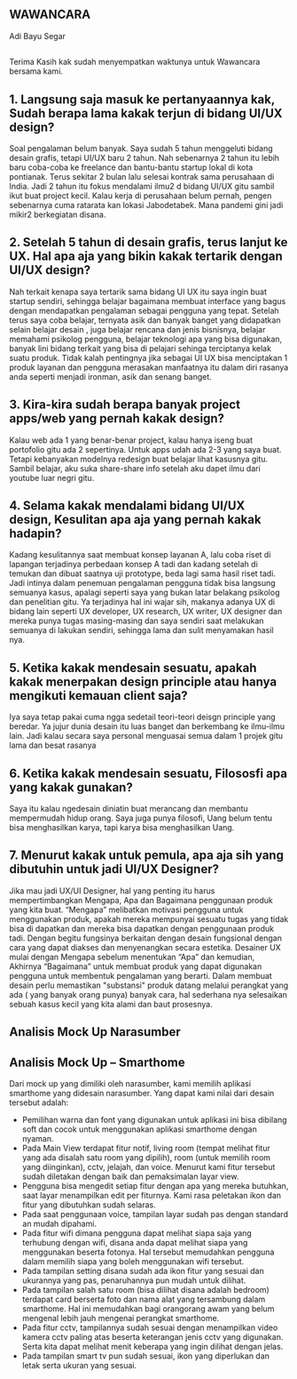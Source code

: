 ## WAWANCARA ##
Adi Bayu Segar
##
Terima Kasih kak sudah menyempatkan waktunya untuk Wawancara bersama kami.

## 1. Langsung saja masuk ke pertanyaannya kak, Sudah berapa lama kakak terjun di bidang UI/UX design? ##
Soal pengalaman belum banyak. Saya sudah 5 tahun menggeluti bidang
desain grafis, tetapi UI/UX baru 2 tahun. Nah sebenarnya 2 tahun itu lebih
baru coba-coba ke freelance dan bantu-bantu startup lokal di kota pontianak.
Terus sekitar 2 bulan lalu selesai kontrak sama perusahaan di India. Jadi 2
tahun itu fokus mendalami ilmu2 d bidang UI/UX gitu sambil ikut buat
project kecil.
Kalau kerja di perusahaan belum pernah, pengen sebenarnya cuma ratarata kan lokasi Jabodetabek. Mana pandemi gini jadi mikir2 berkegiatan
disana.

## 2. Setelah 5 tahun di desain grafis, terus lanjut ke UX. Hal apa aja yang bikin kakak tertarik dengan UI/UX design? ##
Nah terkait kenapa saya tertarik sama bidang UI UX itu saya ingin buat
startup sendiri, sehingga belajar bagaimana membuat interface yang bagus
dengan mendapatkan pengalaman sebagai pengguna yang tepat. Setelah
terus saya coba belajar, ternyata asik dan banyak banget yang didapatkan
selain belajar desain , juga belajar rencana dan jenis bisnisnya, belajar
memahami psikolog pengguna, belajar teknologi apa yang bisa digunakan,
banyak lini bidang terkait yang bisa di pelajari sehinga terciptanya kelak
suatu produk.
Tidak kalah pentingnya jika sebagai UI UX bisa menciptakan 1 produk
layanan dan pengguna merasakan manfaatnya itu dalam diri rasanya anda
seperti menjadi ironman, asik dan senang banget.

## 3. Kira-kira sudah berapa banyak project apps/web yang pernah kakak design? ##
Kalau web ada 1 yang benar-benar project, kalau hanya iseng buat
portofolio gitu ada 2 sepertinya. Untuk apps udah ada 2-3 yang saya buat.
Tetapi kebanyakan modelnya redesign buat belajar lihat kasusnya gitu.
Sambil belajar, aku suka share-share info setelah aku dapet ilmu dari
youtube luar negri gitu.

## 4. Selama kakak mendalami bidang UI/UX design, Kesulitan apa aja yang pernah kakak hadapin? ##
Kadang kesulitannya saat membuat konsep layanan A, lalu coba riset di
lapangan terjadinya perbedaan konsep A tadi dan kadang setelah di
temukan dan dibuat saatnya uji prototype, beda lagi sama hasil riset tadi.
Jadi intinya dalam penemuan pengalaman pengguna tidak bisa langsung
semuanya kasus, apalagi seperti saya yang bukan latar belakang psikolog
dan penelitian gitu.
Ya terjadinya hal ini wajar sih, makanya adanya UX di bidang lain seperti
UX developer, UX research, UX writer, UX designer dan mereka punya
tugas masing-masing dan saya sendiri saat melakukan semuanya di lakukan
sendiri, sehingga lama dan sulit menyamakan hasil nya.

## 5. Ketika kakak mendesain sesuatu, apakah kakak menerpakan design principle atau hanya mengikuti kemauan client saja? ##
Iya saya tetap pakai cuma ngga sedetail teori-teori deisgn principle yang
beredar. Ya jujur dunia desain itu luas banget dan berkembang ke ilmu-ilmu
lain. Jadi kalau secara saya personal menguasai semua dalam 1 projek gitu
lama dan besat rasanya

## 6. Ketika kakak mendesain sesuatu, Filososfi apa yang kakak gunakan? ##
Saya itu kalau ngedesain diniatin buat merancang dan membantu
mempermudah hidup orang. Saya juga punya filosofi, Uang belum tentu bisa
menghasilkan karya, tapi karya bisa menghasilkan Uang.

## 7. Menurut kakak untuk pemula, apa aja sih yang dibutuhin untuk jadi UI/UX Designer? ##
Jika mau jadi UX/UI Designer, hal yang penting itu harus
mempertimbangkan Mengapa, Apa dan Bagaimana penggunaan produk
yang kita buat.
“Mengapa” melibatkan motivasi pengguna untuk menggunakan produk,
apakah mereka mempunyai sesuatu tugas yang tidak bisa di dapatkan dan
mereka bisa dapatkan dengan penggunaan produk tadi. Dengan begitu 
fungsinya berkaitan dengan desain fungsional dengan cara yang dapat
diakses dan menyenangkan secara estetika.
Desainer UX mulai dengan Mengapa sebelum menentukan “Apa” dan
kemudian, Akhirnya “Bagaimana” untuk membuat produk yang dapat
digunakan pengguna untuk membentuk pengalaman yang berarti.
Dalam membuat desain perlu memastikan "substansi" produk datang
melalui perangkat yang ada ( yang banyak orang punya) banyak cara, hal
sederhana nya selesaikan sebuah kasus kecil yang kita alami dan baut
prosesnya.

## Analisis Mock Up Narasumber ##

## Analisis Mock Up – Smarthome ##
Dari mock up yang dimiliki oleh narasumber, kami memilih aplikasi smarthome yang didesain
narasumber. Yang dapat kami nilai dari desain tersebut adalah:
- Pemilihan warna dan font yang digunakan untuk aplikasi ini bisa dibilang soft dan cocok
untuk menggunakan aplikasi smarthome dengan nyaman.
- Pada Main View terdapat fitur notif, living room (tempat melihat fitur yang ada disalah
satu room yang dipilih), room (untuk memilih room yang diinginkan), cctv, jelajah, dan
voice. Menurut kami fitur tersebut sudah diletakan dengan baik dan pemaksimalan layar
view.
- Pengguna bisa mengedit setiap fitur dengan apa yang mereka butuhkan, saat layar
menampilkan edit per fiturnya. Kami rasa peletakan ikon dan fitur yang dibutuhkan
sudah selaras.
- Pada saat penggunaan voice, tampilan layar sudah pas dengan standard an mudah
dipahami.
- Pada fitur wifi dimana pengguna dapat melihat siapa saja yang terhubung dengan wifi,
disana anda dapat melihat siapa yang menggunakan beserta fotonya. Hal tersebut
memudahkan pengguna dalam memilih siapa yang boleh menggunakan wifi tersebut.
- Pada tampilan setting disana sudah ada ikon fitur yang sesuai dan ukurannya yang pas,
penaruhannya pun mudah untuk dilihat.
- Pada tampilan salah satu room (bisa dilihat disana adalah bedroom) terdapat card berserta
foto dan nama alat yang tersambung dalam smarthome. Hal ini memudahkan bagi orangorang awam yang belum mengenal lebih jauh mengenai perangkat smarthome.
- Pada fitur cctv, tampilannya sudah sesuai dengan menampilkan video kamera cctv paling
atas beserta keterangan jenis cctv yang digunakan. Serta kita dapat melihat menit
keberapa yang ingin dilihat dengan jelas.
- Pada tampilan smart tv pun sudah sesuai, ikon yang diperlukan dan letak serta ukuran
yang sesuai. 
